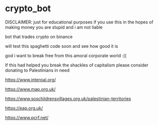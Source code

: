 # crypto_bot

DISCLAIMER: just for educational purposes if you use this in the hopes of making money you are stupid and i am not liable 

bot that trades crypto on binance 

will test this spaghetti code soon and see how good it is 

god i want to break free from this amoral corporate world :((

If this had helped you break the shackles of capitalism please consider donating to Palestinians in need

https://www.interpal.org/

https://www.map.org.uk/

https://www.soschildrensvillages.org.uk/palestinian-territories

https://eap.org.uk/

https://www.pcrf.net/
